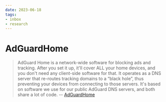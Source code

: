 ```yaml
---
date: 2023-06-18
tags:
- inbox
- research
---
```


# AdGuardHome

> AdGuard Home is a network-wide software for blocking ads and tracking. After
> you set it up, it'll cover ALL your home devices, and you don't need any
> client-side software for that. It operates as a DNS server that re-routes
> tracking domains to a “black hole”, thus preventing your devices from
> connecting to those servers. It's based on software we use for our public
> AdGuard DNS servers, and both share a lot of code.
> -- [AdGuardHome](https://github.com/AdguardTeam/AdGuardHome)